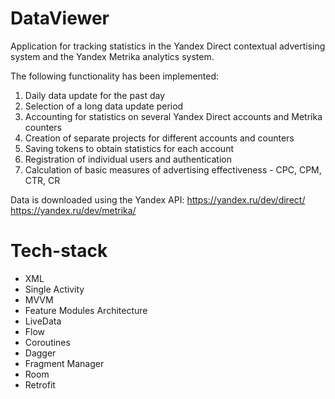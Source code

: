 # DataViewer
Application for tracking statistics in the Yandex Direct contextual advertising system and the Yandex Metrika analytics system.

The following functionality has been implemented:
1. Daily data update for the past day
2. Selection of a long data update period
3. Accounting for statistics on several Yandex Direct accounts and Metrika counters
4. Creation of separate projects for different accounts and counters
5. Saving tokens to obtain statistics for each account
6. Registration of individual users and authentication
7. Calculation of basic measures of advertising effectiveness - CPC, CPM, CTR, CR

Data is downloaded using the Yandex API:
https://yandex.ru/dev/direct/
https://yandex.ru/dev/metrika/

# Tech-stack
- XML
- Single Activity
- MVVM
- Feature Modules Architecture
- LiveData
- Flow
- Coroutines
- Dagger
- Fragment Manager 
- Room
- Retrofit
